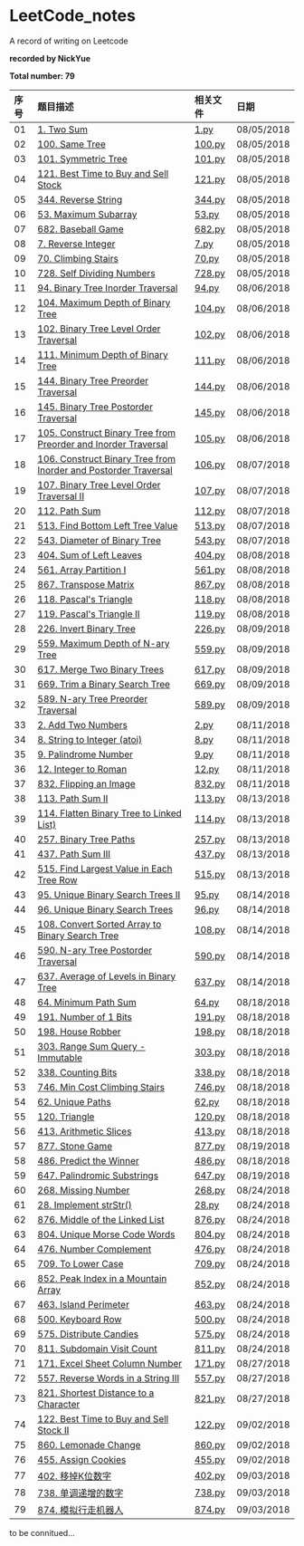 # LeetCode_notes
A record of writing on Leetcode

**recorded by NickYue**

**Total number: 79**

|序号|题目描述|相关文件|日期|
|:---|:---|:---|:---|
|01|[1. Two Sum](https://leetcode-cn.com/problems/two-sum/description/)|[1.py](https://github.com/BigbyNick/LeetCode_notes/blob/master/1.py)|08/05/2018|
|02|[100. Same Tree](https://leetcode-cn.com/problems/same-tree/description/)|[100.py](https://github.com/BigbyNick/LeetCode_notes/blob/master/100.py)|08/05/2018|
|03|[101. Symmetric Tree](https://leetcode-cn.com/problems/symmetric-tree/description/)|[101.py](https://github.com/BigbyNick/LeetCode_notes/blob/master/101.py)|08/05/2018|
|04|[121. Best Time to Buy and Sell Stock](https://leetcode-cn.com/problems/best-time-to-buy-and-sell-stock/description/)|[121.py](https://github.com/BigbyNick/LeetCode_notes/blob/master/121.py)|08/05/2018|
|05|[344. Reverse String](https://leetcode-cn.com/problems/reverse-string/description/)|[344.py](https://github.com/BigbyNick/LeetCode_notes/blob/master/344.py)|08/05/2018|
|06|[53. Maximum Subarray](https://leetcode-cn.com/problems/maximum-subarray/description/)|[53.py](https://github.com/BigbyNick/LeetCode_notes/blob/master/53.py)|08/05/2018|
|07|[682. Baseball Game](https://leetcode-cn.com/problems/baseball-game/description/)|[682.py](https://github.com/BigbyNick/LeetCode_notes/blob/master/682.py)|08/05/2018|
|08|[7. Reverse Integer](https://leetcode-cn.com/problems/reverse-integer/description/)|[7.py](https://github.com/BigbyNick/LeetCode_notes/blob/master/7.py)|08/05/2018|
|09|[70. Climbing Stairs](https://leetcode-cn.com/problems/climbing-stairs/description/)|[70.py](https://github.com/BigbyNick/LeetCode_notes/blob/master/70.py)|08/05/2018|
|10|[728. Self Dividing Numbers](https://leetcode-cn.com/problems/self-dividing-numbers/description/)|[728.py](https://github.com/BigbyNick/LeetCode_notes/blob/master/728.py)|08/05/2018|
|11|[94. Binary Tree Inorder Traversal](https://leetcode-cn.com/problems/binary-tree-inorder-traversal/description/)|[94.py](https://github.com/BigbyNick/LeetCode_notes/blob/master/94.py)|08/06/2018|
|12|[104. Maximum Depth of Binary Tree](https://leetcode-cn.com/problems/maximum-depth-of-binary-tree/description/)|[104.py](https://github.com/BigbyNick/LeetCode_notes/blob/master/104.py)|08/06/2018|
|13|[102. Binary Tree Level Order Traversal](https://leetcode-cn.com/problems/binary-tree-level-order-traversal/description/)|[102.py](https://github.com/BigbyNick/LeetCode_notes/blob/master/102.py)|08/06/2018|
|14|[111. Minimum Depth of Binary Tree](https://leetcode-cn.com/problems/minimum-depth-of-binary-tree/description/)|[111.py](https://github.com/BigbyNick/LeetCode_notes/blob/master/111.py)|08/06/2018|
|15|[144. Binary Tree Preorder Traversal](https://leetcode-cn.com/problems/binary-tree-preorder-traversal/description/)|[144.py](https://github.com/BigbyNick/LeetCode_notes/blob/master/144.py)|08/06/2018|
|16|[145. Binary Tree Postorder Traversal](https://leetcode-cn.com/problems/binary-tree-postorder-traversal/description/)|[145.py](https://github.com/BigbyNick/LeetCode_notes/blob/master/145.py)|08/06/2018|
|17|[105. Construct Binary Tree from Preorder and Inorder Traversal](https://leetcode-cn.com/problems/construct-binary-tree-from-preorder-and-inorder-traversal/description/)|[105.py](https://github.com/BigbyNick/LeetCode_notes/blob/master/105.py)|08/06/2018|
|18|[106. Construct Binary Tree from Inorder and Postorder Traversal](https://leetcode-cn.com/problems/construct-binary-tree-from-inorder-and-postorder-traversal/description/)|[106.py](https://github.com/BigbyNick/LeetCode_notes/blob/master/106.py)|08/07/2018|
|19|[107. Binary Tree Level Order Traversal II](https://leetcode-cn.com/problems/binary-tree-level-order-traversal-ii/description/)|[107.py](https://github.com/BigbyNick/LeetCode_notes/blob/master/107.py)|08/07/2018|
|20|[112. Path Sum](https://leetcode-cn.com/problems/path-sum/description/)|[112.py](https://github.com/BigbyNick/LeetCode_notes/blob/master/112.py)|08/07/2018|
|21|[513. Find Bottom Left Tree Value](https://leetcode-cn.com/problems/find-bottom-left-tree-value/description/)|[513.py](https://github.com/BigbyNick/LeetCode_notes/blob/master/513.py)|08/07/2018|
|22|[543. Diameter of Binary Tree](https://leetcode-cn.com/problems/diameter-of-binary-tree/description/)|[543.py](https://github.com/BigbyNick/LeetCode_notes/blob/master/543.py)|08/07/2018|
|23|[404. Sum of Left Leaves](https://leetcode-cn.com/problems/sum-of-left-leaves/description/)|[404.py](https://github.com/BigbyNick/LeetCode_notes/blob/master/404.py)|08/08/2018|
|24|[561. Array Partition I](https://leetcode-cn.com/problems/array-partition-i/description/)|[561.py](https://github.com/BigbyNick/LeetCode_notes/blob/master/561.py)|08/08/2018|
|25|[867. Transpose Matrix](https://leetcode-cn.com/problems/transpose-matrix/description/)|[867.py](https://github.com/BigbyNick/LeetCode_notes/blob/master/867.py)|08/08/2018|
|26|[118. Pascal's Triangle](https://leetcode-cn.com/problems/pascals-triangle/description/)|[118.py](https://github.com/BigbyNick/LeetCode_notes/blob/master/118.py)|08/08/2018|
|27|[119. Pascal's Triangle II](https://leetcode-cn.com/problems/pascals-triangle-ii/description/)|[119.py](https://github.com/BigbyNick/LeetCode_notes/blob/master/119.py)|08/08/2018|
|28|[226. Invert Binary Tree](https://leetcode-cn.com/problems/invert-binary-tree/description/)|[226.py](https://github.com/BigbyNick/LeetCode_notes/blob/master/226.py)|08/09/2018|
|29|[559. Maximum Depth of N-ary Tree](https://leetcode-cn.com/problems/maximum-depth-of-n-ary-tree/description/)|[559.py](https://github.com/BigbyNick/LeetCode_notes/blob/master/559.py)|08/09/2018|
|30|[617. Merge Two Binary Trees](https://leetcode-cn.com/problems/merge-two-binary-trees/description/)|[617.py](https://github.com/BigbyNick/LeetCode_notes/blob/master/617.py)|08/09/2018|
|31|[669. Trim a Binary Search Tree](https://leetcode-cn.com/problems/trim-a-binary-search-tree/description/)|[669.py](https://github.com/BigbyNick/LeetCode_notes/blob/master/669.py)|08/09/2018|
|32|[589. N-ary Tree Preorder Traversal](https://leetcode-cn.com/problems/n-ary-tree-preorder-traversal/description/)|[589.py](https://github.com/BigbyNick/LeetCode_notes/blob/master/589.py)|08/09/2018|
|33|[2. Add Two Numbers](https://leetcode-cn.com/problems/add-two-numbers/description/)|[2.py](https://github.com/BigbyNick/LeetCode_notes/blob/master/2.py)|08/11/2018|
|34|[8. String to Integer (atoi)](https://leetcode-cn.com/problems/string-to-integer-atoi/description/)|[8.py](https://github.com/BigbyNick/LeetCode_notes/blob/master/8.py)|08/11/2018|
|35|[9. Palindrome Number](https://leetcode-cn.com/problems/palindrome-number/description/)|[9.py](https://github.com/BigbyNick/LeetCode_notes/blob/master/9.py)|08/11/2018|
|36|[12. Integer to Roman](https://leetcode-cn.com/problems/integer-to-roman/description/)|[12.py](https://github.com/BigbyNick/LeetCode_notes/blob/master/12.py)|08/11/2018|
|37|[832. Flipping an Image](https://leetcode-cn.com/problems/flipping-an-image/description/)|[832.py](https://github.com/BigbyNick/LeetCode_notes/blob/master/832.py)|08/11/2018|
|38|[113. Path Sum II](https://leetcode-cn.com/problems/path-sum-ii/description/)|[113.py](https://github.com/BigbyNick/LeetCode_notes/blob/master/113.py)|08/13/2018|
|39|[114. Flatten Binary Tree to Linked List)](https://leetcode-cn.com/problems/flatten-binary-tree-to-linked-list/description/)|[114.py](https://github.com/BigbyNick/LeetCode_notes/blob/master/114.py)|08/13/2018|
|40|[257. Binary Tree Paths](https://leetcode-cn.com/problems/binary-tree-paths/description/)|[257.py](https://github.com/BigbyNick/LeetCode_notes/blob/master/257.py)|08/13/2018|
|41|[437. Path Sum III](https://leetcode-cn.com/problems/path-sum-iii/description/)|[437.py](https://github.com/BigbyNick/LeetCode_notes/blob/master/437.py)|08/13/2018|
|42|[515. Find Largest Value in Each Tree Row](https://leetcode-cn.com/problems/find-largest-value-in-each-tree-row/description/)|[515.py](https://github.com/BigbyNick/LeetCode_notes/blob/master/515.py)|08/13/2018|
|43|[95. Unique Binary Search Trees II](https://leetcode-cn.com/problems/unique-binary-search-trees-ii/description/)|[95.py](https://github.com/BigbyNick/LeetCode_notes/blob/master/95.py)|08/14/2018|
|44|[96. Unique Binary Search Trees](https://leetcode-cn.com/problems/unique-binary-search-trees/description/)|[96.py](https://github.com/BigbyNick/LeetCode_notes/blob/master/96.py)|08/14/2018|
|45|[108. Convert Sorted Array to Binary Search Tree](https://leetcode-cn.com/problems/convert-sorted-array-to-binary-search-tree/description/)|[108.py](https://github.com/BigbyNick/LeetCode_notes/blob/master/108.py)|08/14/2018|
|46|[590. N-ary Tree Postorder Traversal](https://leetcode-cn.com/problems/n-ary-tree-postorder-traversal/description/)|[590.py](https://github.com/BigbyNick/LeetCode_notes/blob/master/590.py)|08/14/2018|
|47|[637. Average of Levels in Binary Tree](https://leetcode-cn.com/problems/average-of-levels-in-binary-tree/description/)|[637.py](https://github.com/BigbyNick/LeetCode_notes/blob/master/637.py)|08/14/2018|
|48|[64. Minimum Path Sum](https://leetcode-cn.com/problems/minimum-path-sum/description/)|[64.py](https://github.com/BigbyNick/LeetCode_notes/blob/master/64.py)|08/18/2018|
|49|[191. Number of 1 Bits](https://leetcode-cn.com/problems/number-of-1-bits/description/)|[191.py](https://github.com/BigbyNick/LeetCode_notes/blob/master/191.py)|08/18/2018|
|50|[198. House Robber](https://leetcode-cn.com/problems/house-robber/description/)|[198.py](https://github.com/BigbyNick/LeetCode_notes/blob/master/198.py)|08/18/2018|
|51|[303. Range Sum Query - Immutable](https://leetcode-cn.com/problems/range-sum-query-immutable/description/)|[303.py](https://github.com/BigbyNick/LeetCode_notes/blob/master/303.py)|08/18/2018|
|52|[338. Counting Bits](https://leetcode-cn.com/problems/counting-bits/description/)|[338.py](https://github.com/BigbyNick/LeetCode_notes/blob/master/338.py)|08/18/2018|
|53|[746. Min Cost Climbing Stairs](https://leetcode-cn.com/problems/min-cost-climbing-stairs/description/)|[746.py](https://github.com/BigbyNick/LeetCode_notes/blob/master/746.py)|08/18/2018|
|54|[62. Unique Paths](https://leetcode-cn.com/problems/unique-paths/description/)|[62.py](https://github.com/BigbyNick/LeetCode_notes/blob/master/62.py)|08/18/2018|
|55|[120. Triangle](https://leetcode-cn.com/problems/triangle/description/)|[120.py](https://github.com/BigbyNick/LeetCode_notes/blob/master/120.py)|08/18/2018|
|56|[413. Arithmetic Slices](https://leetcode-cn.com/problems/arithmetic-slices/description/)|[413.py](https://github.com/BigbyNick/LeetCode_notes/blob/master/413.py)|08/18/2018|
|57|[877. Stone Game](https://leetcode-cn.com/problems/stone-game/description/)|[877.py](https://github.com/BigbyNick/LeetCode_notes/blob/master/877.py)|08/19/2018|
|58|[486. Predict the Winner](https://leetcode-cn.com/problems/predict-the-winner/description/)|[486.py](https://github.com/BigbyNick/LeetCode_notes/blob/master/486.py)|08/18/2018|
|59|[647. Palindromic Substrings](https://leetcode-cn.com/problems/palindromic-substrings/description/)|[647.py](https://github.com/BigbyNick/LeetCode_notes/blob/master/647.py)|08/19/2018|
|60|[268. Missing Number](https://leetcode-cn.com/problems/missing-number/description/)|[268.py](https://github.com/BigbyNick/LeetCode_notes/blob/master/268.py)|08/24/2018|
|61|[28. Implement strStr()](https://leetcode-cn.com/problems/implement-strstr/description/)|[28.py](https://github.com/BigbyNick/LeetCode_notes/blob/master/28.py)|08/24/2018|
|62|[876. Middle of the Linked List](https://leetcode-cn.com/problems/middle-of-the-linked-list/description/)|[876.py](https://github.com/BigbyNick/LeetCode_notes/blob/master/876.py)|08/24/2018|
|63|[804. Unique Morse Code Words](https://leetcode-cn.com/problems/unique-morse-code-words/description/)|[804.py](https://github.com/BigbyNick/LeetCode_notes/blob/master/804.py)|08/24/2018|
|64|[476. Number Complement](https://leetcode-cn.com/problems/number-complement/description/)|[476.py](https://github.com/BigbyNick/LeetCode_notes/blob/master/476.py)|08/24/2018|
|65|[709. To Lower Case](https://leetcode-cn.com/problems/to-lower-case/description/)|[709.py](https://github.com/BigbyNick/LeetCode_notes/blob/master/709.py)|08/24/2018|
|66|[852. Peak Index in a Mountain Array](https://leetcode-cn.com/problems/peak-index-in-a-mountain-array/description/)|[852.py](https://github.com/BigbyNick/LeetCode_notes/blob/master/852.py)|08/24/2018|
|67|[463. Island Perimeter](https://leetcode-cn.com/problems/island-perimeter/description/)|[463.py](https://github.com/BigbyNick/LeetCode_notes/blob/master/463.py)|08/24/2018|
|68|[500. Keyboard Row](https://leetcode-cn.com/problems/keyboard-row/description/)|[500.py](https://github.com/BigbyNick/LeetCode_notes/blob/master/500.py)|08/24/2018|
|69|[575. Distribute Candies](https://leetcode-cn.com/problems/distribute-candies/description/)|[575.py](https://github.com/BigbyNick/LeetCode_notes/blob/master/575.py)|08/24/2018|
|70|[811. Subdomain Visit Count](https://leetcode-cn.com/problems/subdomain-visit-count/description/)|[811.py](https://github.com/BigbyNick/LeetCode_notes/blob/master/811.py)|08/24/2018|
|71|[171. Excel Sheet Column Number](https://leetcode-cn.com/problems/excel-sheet-column-number/description/)|[171.py](https://github.com/BigbyNick/LeetCode_notes/blob/master/171.py)|08/27/2018|
|72|[557. Reverse Words in a String III](https://leetcode-cn.com/problems/reverse-words-in-a-string-iii/description/)|[557.py](https://github.com/BigbyNick/LeetCode_notes/blob/master/557.py)|08/27/2018|
|73|[821. Shortest Distance to a Character](https://leetcode-cn.com/problems/shortest-distance-to-a-character/description/)|[821.py](https://github.com/BigbyNick/LeetCode_notes/blob/master/821.py)|08/27/2018|
|74|[122. Best Time to Buy and Sell Stock II](https://leetcode-cn.com/problems/best-time-to-buy-and-sell-stock-ii/description/)|[122.py](https://github.com/BigbyNick/LeetCode_notes/blob/master/122.py)|09/02/2018|
|75|[860. Lemonade Change](https://leetcode-cn.com/problems/lemonade-change/description/)|[860.py](https://github.com/BigbyNick/LeetCode_notes/blob/master/860.py)|09/02/2018|
|76|[455. Assign Cookies](https://leetcode-cn.com/problems/assign-cookies/description/)|[455.py](https://github.com/BigbyNick/LeetCode_notes/blob/master/455.py)|09/02/2018|
|77|[402. 移掉K位数字](https://leetcode-cn.com/problems/remove-k-digits/description/)|[402.py](https://github.com/BigbyNick/LeetCode_notes/blob/master/402.py)|09/03/2018|
|78|[738. 单调递增的数字](https://leetcode-cn.com/problems/monotone-increasing-digits/description/)|[738.py](https://github.com/BigbyNick/LeetCode_notes/blob/master/738.py)|09/03/2018|
|79|[874. 模拟行走机器人](https://leetcode-cn.com/problems/walking-robot-simulation/description/)|[874.py](https://github.com/BigbyNick/LeetCode_notes/blob/master/874.py)|09/03/2018|

to be connitued...
